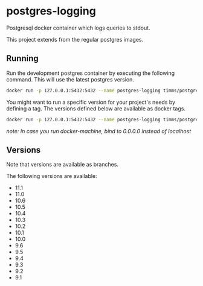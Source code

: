 # postgres-logging
Postgresql docker container which logs queries to stdout.

This project extends from the regular postgres images.

## Running

Run the development postgres container by executing the following command. This will use the latest postgres version.

```bash
docker run -p 127.0.0.1:5432:5432 --name postgres-logging timms/postgres-logging
```

You might want to run a specific version for your project's needs by defining a tag. The versions defined below are available as docker tags.

```bash
docker run -p 127.0.0.1:5432:5432 --name postgres-logging timms/postgres-logging:10.4
```

*note: In case you run docker-machine, bind to 0.0.0.0 instead of localhost*

## Versions
Note that versions are available as branches.


The following versions are available:

* 11.1
* 11.0
* 10.6
* 10.5
* 10.4
* 10.3
* 10.2
* 10.1
* 10.0
* 9.6
* 9.5
* 9.4
* 9.3
* 9.2
* 9.1
